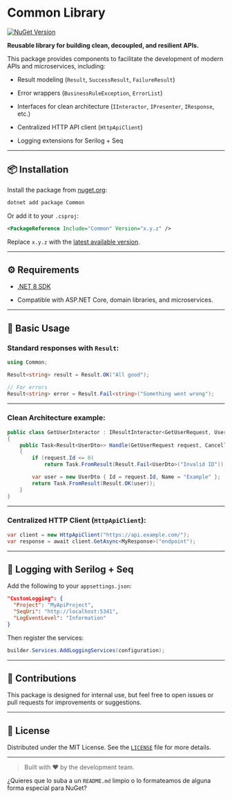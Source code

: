 # Common Library

[![NuGet Version](https://img.shields.io/nuget/v/Raptor.Common.svg?label=NuGet&color=blue)](https://www.nuget.org/packages/Raptor.Common)

**Reusable library for building clean, decoupled, and resilient APIs.**

This package provides components to facilitate the development of modern APIs and microservices, including:

-   Result modeling (`Result`, `SuccessResult`, `FailureResult`)
    
-   Error wrappers (`BusinessRuleException`, `ErrorList`)
    
-   Interfaces for clean architecture (`IInteractor`, `IPresenter`, `IResponse`, etc.)
    
-   Centralized HTTP API client (`HttpApiClient`)
    
-   Logging extensions for Serilog + Seq
    

----------

## 📦 Installation

Install the package from [nuget.org](https://www.nuget.org/packages/Common):

```bash
dotnet add package Common

```

Or add it to your `.csproj`:

```xml
<PackageReference Include="Common" Version="x.y.z" />

```

Replace `x.y.z` with the [latest available version](https://www.nuget.org/packages/Common).

----------

## ⚙️ Requirements

-   [.NET 8 SDK](https://dotnet.microsoft.com/en-us/download/dotnet/8.0)
    
-   Compatible with ASP.NET Core, domain libraries, and microservices.
    

----------

## 🚀 Basic Usage

### Standard responses with `Result`:

```csharp
using Common;

Result<string> result = Result.OK("All good");

// For errors
Result<string> error = Result.Fail<string>("Something went wrong");

```

----------

### Clean Architecture example:

```csharp
public class GetUserInteractor : IResultInteractor<GetUserRequest, UserDto>
{
    public Task<Result<UserDto>> Handle(GetUserRequest request, CancellationToken cancellationToken)
    {
        if (request.Id <= 0)
            return Task.FromResult(Result.Fail<UserDto>("Invalid ID"));

        var user = new UserDto { Id = request.Id, Name = "Example" };
        return Task.FromResult(Result.OK(user));
    }
}

```

----------

### Centralized HTTP Client (`HttpApiClient`):

```csharp
var client = new HttpApiClient("https://api.example.com/");
var response = await client.GetAsync<MyResponse>("endpoint");

```

----------

## 🧩 Logging with Serilog + Seq

Add the following to your `appsettings.json`:

```json
"CustomLogging": {
  "Project": "MyApiProject",
  "SeqUri": "http://localhost:5341",
  "LogEventLevel": "Information"
}

```

Then register the services:

```csharp
builder.Services.AddLoggingServices(configuration);

```

----------

## 🤝 Contributions

This package is designed for internal use, but feel free to open issues or pull requests for improvements or suggestions.

----------

## 📝 License

Distributed under the MIT License. See the [`LICENSE`](https://chatgpt.com/g/g-p-67ff7cd214b48191b3d71bfeed4cfe5d-raptor/c/LICENSE) file for more details.

----------

> Built with ❤️ by the development team.

¿Quieres que lo suba a un `README.md` limpio o lo formateamos de alguna forma especial para NuGet?